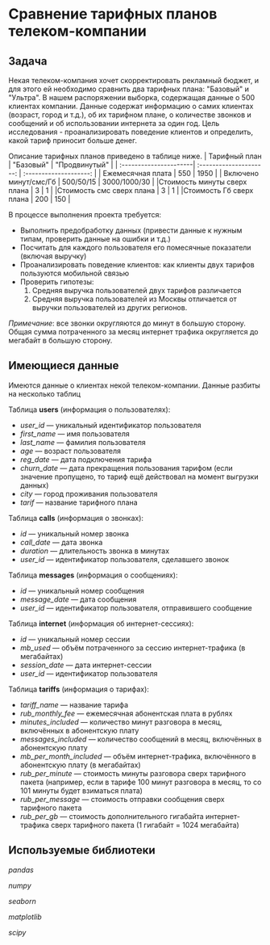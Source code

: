 # Сравнение тарифных планов телеком-компании

## Задача
Некая телеком-компания хочет скорректировать рекламный бюджет, и для этого ей необходимо сравнить два тарифных плана: "Базовый" и "Ультра". В нашем распоряжении выборка, содержащая данные о 500 клиентах компании. Данные содержат информацию о самих клиентах (возраст, город и т.д.), об их тарифном плане, о количестве звонков и сообщений и об использовании интернета за один год. Цель исследования - проанализировать поведение клиентов и определить, какой тариф приносит больше денег.

Описание тарифных планов приведено в таблице ниже.
| Тарифный план | "Базовый" | "Продвинутый" |
| :----------------------| :---------------------: | :--------------------: |
| Ежемесячная плата      | 550 | 1950 |
| Включено минут/смс/Гб  | 500/50/15 | 3000/1000/30 |
|Стоимость минуты сверх плана | 3 | 1 |
|Стоимость смс сверх плана    | 3 | 1 |
|Стоимость Гб сверх плана     | 200 | 150 |

В процессе выполнения проекта требуется:
- Выполнить предобработку данных (привести данные к нужным типам, проверить данные на ошибки и т.д.)
- Посчитать для каждого пользователя его помесячные показатели (включая выручку)
- Проанализировать поведение клиентов: как клиенты двух тарифов пользуются мобильной связью
- Проверить гипотезы:
    1. Средняя выручка пользователей двух тарифов различается
    2. Средняя выручка пользователей из Москвы отличается от выручки пользователей из других регионов.

*Примечание*: все звонки округляются до минут в большую сторону. Общая сумма потраченного за месяц интернет трафика округляется до мегабайт в большую сторону.

## Имеющиеся данные
Имеются данные о клиентах некой телеком-компании. Данные разбиты на несколько таблиц

Таблица **users** (информация о пользователях):
- *user_id* — уникальный идентификатор пользователя
- *first_name* — имя пользователя
- *last_name* — фамилия пользователя
- *age* — возраст пользователя 
- *reg_date* — дата подключения тарифа 
- *churn_date* — дата прекращения пользования тарифом (если значение пропущено, то тариф ещё действовал на момент выгрузки данных)
- *city* — город проживания пользователя
- *tarif* — название тарифного плана

Таблица **calls** (информация о звонках):
- *id* — уникальный номер звонка
- *call_date* — дата звонка
- *duration* — длительность звонка в минутах
- *user_id* — идентификатор пользователя, сделавшего звонок
 
Таблица **messages** (информация о сообщениях):
- *id* — уникальный номер сообщения
- *message_date* — дата сообщения
- *user_id* — идентификатор пользователя, отправившего сообщение

Таблица **internet** (информация об интернет-сессиях):
- *id* — уникальный номер сессии
- *mb_used* — объём потраченного за сессию интернет-трафика (в мегабайтах)
- *session_date* — дата интернет-сессии
- *user_id* — идентификатор пользователя

Таблица **tariffs** (информация о тарифах):
- *tariff_name* — название тарифа
- *rub_monthly_fee* — ежемесячная абонентская плата в рублях
- *minutes_included* — количество минут разговора в месяц, включённых в абонентскую плату
- *messages_included* — количество сообщений в месяц, включённых в абонентскую плату
- *mb_per_month_included* — объём интернет-трафика, включённого в абонентскую плату (в мегабайтах)
- *rub_per_minute* — стоимость минуты разговора сверх тарифного пакета (например, если в тарифе 100 минут разговора в месяц, то со 101 минуты будет взиматься плата)
- *rub_per_message* — стоимость отправки сообщения сверх тарифного пакета
- *rub_per_gb* — стоимость дополнительного гигабайта интернет-трафика сверх тарифного пакета (1 гигабайт = 1024 мегабайта)

## Используемые библиотеки
*pandas*

*numpy*

*seaborn*

*matplotlib*

*scipy*
